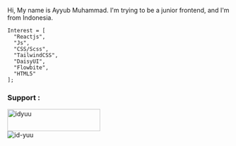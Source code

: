 Hi, My name is Ayyub Muhammad. 
I'm trying to be a junior frontend, and I'm from Indonesia.
```
Interest = [
  "Reactjs", 
  "Js", 
  "CSS/Scss", 
  "TailwindCSS", 
  "DaisyUI", 
  "Flowbite", 
  "HTML5"
];
```

### Support :
<div>
  <a href="https://ko-fi.com/idyuu">
    <img
      src="https://cdn.ko-fi.com/cdn/kofi3.png?v=3"
      height="50"
      width="210"
      alt="idyuu"
  /></a>
</div>
<div>
  <img
    src="https://github-readme-stats.vercel.app/api/top-langs?username=id-yuu&show_icons=true&locale=en&layout=compact"
    alt="id-yuu"
  />
</div>
